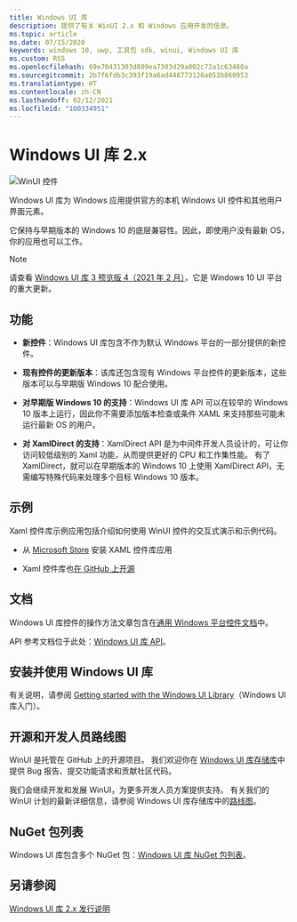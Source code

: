 ```yaml
---
title: Windows UI 库
description: 提供了有关 WinUI 2.x 和 Windows 应用开发的信息。
ms.topic: article
ms.date: 07/15/2020
keywords: windows 10, uwp, 工具包 sdk, winui, Windows UI 库
ms.custom: RS5
ms.openlocfilehash: 69e70431303d809ea7303d29a002c72a1c63480a
ms.sourcegitcommit: 2b7f6fdb3c393f19a6ad448773126a053b860953
ms.translationtype: HT
ms.contentlocale: zh-CN
ms.lasthandoff: 02/12/2021
ms.locfileid: "100334951"
---
```

# <a name="windows-ui-library-2x"></a>Windows UI 库 2.x

![WinUI 控件](images/winUI-library-767.png)

Windows UI 库为 Windows 应用提供官方的本机 Windows UI 控件和其他用户界面元素。

它保持与早期版本的 Windows 10 的底层兼容性。因此，即使用户没有最新 OS，你的应用也可以工作。

> [!NOTE]
> 请查看 [Windows UI 库 3 预览版 4（2021 年 2 月）](../winui3/index.md)，它是 Windows 10 UI 平台的重大更新。

## <a name="features"></a>功能

* **新控件**：Windows UI 库包含不作为默认 Windows 平台的一部分提供的新控件。

* **现有控件的更新版本**：该库还包含现有 Windows 平台控件的更新版本，这些版本可以与早期版 Windows 10 配合使用。

* **对早期版 Windows 10 的支持**：Windows UI 库 API 可以在较早的 Windows 10 版本上运行，因此你不需要添加版本检查或条件 XAML 来支持那些可能未运行最新 OS 的用户。

* **对 XamlDirect 的支持**：XamlDirect API 是为中间件开发人员设计的，可让你访问较低级别的 Xaml 功能，从而提供更好的 CPU 和工作集性能。 有了 XamlDirect，就可以在早期版本的 Windows 10 上使用 XamlDirect API，无需编写特殊代码来处理多个目标 Windows 10 版本。

## <a name="examples"></a>示例

Xaml 控件库示例应用包括介绍如何使用 WinUI 控件的交互式演示和示例代码。

* 从 [Microsoft Store](
https://www.microsoft.com/p/xaml-controls-gallery/9msvh128x2zt) 安装 XAML 控件库应用

* Xaml 控件库也[在 GitHub 上开源](
https://github.com/Microsoft/Xaml-Controls-Gallery)

## <a name="documentation"></a>文档

Windows UI 库控件的操作方法文章包含在[通用 Windows 平台控件文档](/windows/uwp/design/controls-and-patterns/)中。

API 参考文档位于此处：[Windows UI 库 API](/windows/winui/api/)。

## <a name="install-and-use-the-windows-ui-library"></a>安装并使用 Windows UI 库

有关说明，请参阅 [Getting started with the Windows UI Library](getting-started.md)（Windows UI 库入门）。

## <a name="open-source-and-developer-roadmap"></a>开源和开发人员路线图

WinUI 是托管在 GitHub 上的开源项目。 我们欢迎你在 [Windows UI 库存储库](https://aka.ms/winui)中提供 Bug 报告、提交功能请求和贡献社区代码。

我们会继续开发和发展 WinUI，为更多开发人员方案提供支持。 有关我们的 WinUI 计划的最新详细信息，请参阅 Windows UI 库存储库中的[路线图](https://github.com/microsoft/microsoft-ui-xaml/blob/master/docs/roadmap.md)。

## <a name="nuget-package-list"></a>NuGet 包列表

Windows UI 库包含多个 NuGet 包：[Windows UI 库 NuGet 包列表](nuget-packages.md)。

## <a name="see-also"></a>另请参阅

[Windows UI 库 2.x 发行说明](release-notes/index.md)
